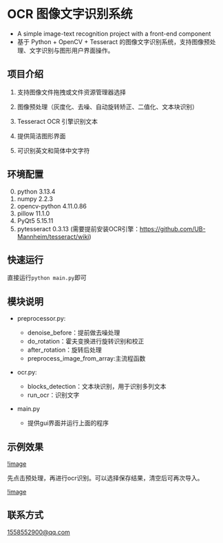 # OCR 图像文字识别系统
- A simple image-text recognition project with a front-end component
- 基于 Python + OpenCV + Tesseract 的图像文字识别系统，支持图像预处理、文字识别与图形用户界面操作。

## 项目介绍

1. 支持图像文件拖拽或文件资源管理器选择

2. 图像预处理（灰度化、去噪、自动旋转矫正、二值化、文本块识别）

3. Tesseract OCR 引擎识别文本

4. 提供简洁图形界面

5. 可识别英文和简体中文字符

## 环境配置

0. python                    3.13.4
1. numpy                     2.2.3
2. opencv-python             4.11.0.86
3. pillow                    11.1.0
4. PyQt5                     5.15.11
5. pytesseract               0.3.13 (需要提前安装OCR引擎：https://github.com/UB-Mannheim/tesseract/wiki)

## 快速运行

直接运行`python main.py`即可

## 模块说明

- preprocessor.py:
    - denoise_before：提前做去噪处理
    - do_rotation：霍夫变换进行旋转识别和校正
    - after_rotation：旋转后处理
    - preprocess_image_from_array:主流程函数

- ocr.py:
    - blocks_detection：文本块识别，用于识别多列文本
    - run_ocr：识别文字

- main.py
    - 提供gui界面并运行上面的程序

## 示例效果

[!image](/ocr/readme_pic/image.png)

先点击预处理，再进行ocr识别。可以选择保存结果，清空后可再次导入。

[!image](/ocr/readme_pic/image-1.png)

## 联系方式

1558552900@qq.com
